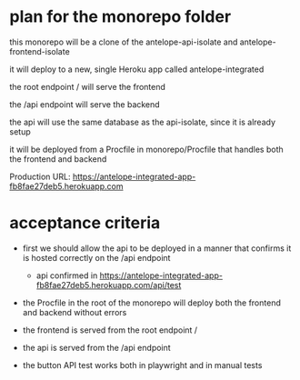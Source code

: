 # plan for the monorepo folder

this monorepo will be a clone of the antelope-api-isolate and antelope-frontend-isolate

it will deploy to a new, single Heroku app called antelope-integrated

the root endpoint / will serve the frontend

the /api endpoint will serve the backend

the api will use the same database as the api-isolate, since it is already setup

it will be deployed from a Procfile in monorepo/Procfile that handles both the frontend and backend

Production URL: https://antelope-integrated-app-fb8fae27deb5.herokuapp.com

# acceptance criteria

- first we should allow the api to be deployed in a manner that confirms it is hosted correctly on the /api endpoint
  - api confirmed in https://antelope-integrated-app-fb8fae27deb5.herokuapp.com/api/test


- the Procfile in the root of the monorepo will deploy both the frontend and backend without errors
- the frontend is served from the root endpoint /
- the api is served from the /api endpoint
- the button API test works both in playwright and in manual tests